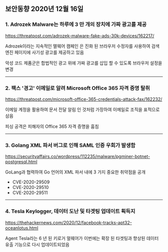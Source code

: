 ## 보안동향 2020년 12월 16일  

  
### 1. Adrozek Malware는 하루에 3 만 개의 장치에 가짜 광고를 제공


https://threatpost.com/adrozek-malware-fake-ads-30k-devices/162217/ 

 
Adrozek이라는 지속적인 맬웨어 캠페인 은 진화 된 브라우저 수정자를 사용하여 검색 엔진 페이지에 사기성 광고를 제공하고 있음  
  
악성 코드 제품군은 합법적인 광고 위에 가짜 광고를 삽입 할 수 있도록 브라우저 설정을 변경

---


### 2. 팩스 '경고' 이메일로 알려 Microsoft Office 365 자격 증명 탈취  


https://threatpost.com/microsoft-office-365-credentials-attack-fax/162232/  


이메일 계정을 활용하여 문서 전달 알림 인 것처럼 가장하여 이메일로 조직을 표적으로 삼음  
  
피싱 공격은 피해자의 Office 365 자격 증명을 훔침



---


### 3. Golang XML 파서 버그로 인해 SAML 인증 우회가 발생함


https://securityaffairs.co/wordpress/112235/malware/pgminer-botnet-postgresql.html
  
  
GoLang과 협력하여 Go 언어의 XML 파서 내에 3 가지 중요한 취약점을 공개  
- CVE-2020-29509  
- CVE-2020-29510  
- CVE-2020-29511  


---
  

### 4. Tesla Keylogger, 데이터 도난 및 타겟팅 업데이트 획득지


https://thehackernews.com/2020/12/facebook-tracks-apt32-oceanlotus.html
  
  
Agent Tesla라는 6 년 된 키로거 멀웨어가 이번에는 확장 된 타겟팅과 향상된 데이터 유출 기능으로 다시 업데이트되었음  

